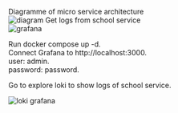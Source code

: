 Diagramme of micro service architecture <br>
![diagram](https://github.com/user-attachments/assets/4635478c-fa95-469c-91dd-cfd1041fc3ae)
Get logs from school service <br>
![grafana](https://github.com/user-attachments/assets/f676437e-0312-46ea-8add-8303dc0cb304)

Run docker compose up -d.<br>
Connect Grafana to http://localhost:3000.<br>
   user: admin.<br>
   password: password.<br>

Go to explore loki to show logs of school service.<br>

![loki grafana](https://github.com/user-attachments/assets/c74543a3-f20c-4d35-af4a-292bf238db9e)
